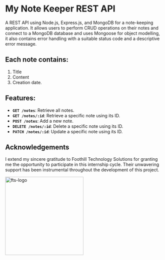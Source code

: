 # My Note Keeper REST API
A REST API using Node.js, Express.js, and MongoDB for a note-keeping application. It allows users to perform CRUD operations on their notes and connect to a MongoDB database and uses Mongoose for object modelling, it also contains error handling with a suitable status code and a descriptive error message.

## Each note contains:
1. Title
2. Content
3. Creation date.
   
## Features:
- **`GET /notes`**: Retrieve all notes.
- **`GET /notes/:id`**: Retrieve a specific note using its ID.
- **`POST /notes`**: Add a new note.
- **`DELETE /notes/:id`**: Delete a specific note using its ID.
- **`PATCH /notes/:id`**: Update a specific note using its ID.
   

## Acknowledgements
I extend my sincere gratitude to Foothill Technology Solutions for granting me the opportunity to participate in this internship cycle. Their unwavering support has been instrumental throughout the development of this project.

<img src="https://github.com/Rahaf-Mansour/fts-portfolio/assets/109438456/6c99016a-121f-43ac-a7eb-bb07321917e9" alt="fts-logo" width="250">

